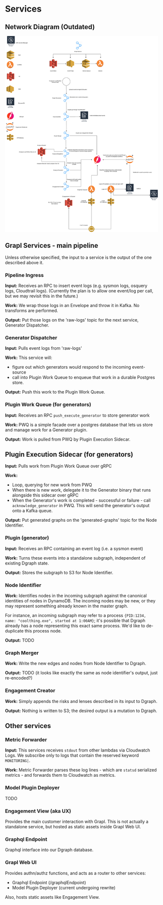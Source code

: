 # Services

## Network Diagram (Outdated)

![Network Diagram](network_diagram.png)

## Grapl Services - main pipeline

Unless otherwise specified, the input to a service is the output of the one
described above it.

### Pipeline Ingress

**Input:** Receives an RPC to insert event logs (e.g. sysmon logs, osquery logs,
Cloudtrail logs). (Currently the plan is to allow one event/log per call, but we
may revisit this in the future.)

**Work:** We wrap those logs in an Envelope and throw it in Kafka. No transforms
are performed.

**Output:** Put those logs on the 'raw-logs' topic for the next service,
Generator Dispatcher.

### Generator Dispatcher

**Input:** Pulls event logs from 'raw-logs'

**Work:** This service will:

- figure out which generators would respond to the incoming event-source
- call into Plugin Work Queue to enqueue that work in a durable Postgres store.

**Output:** Push this work to the Plugin Work Queue.

### Plugin Work Queue (for generators)

**Input:** Receives an RPC `push_execute_generator` to store generator work

**Work:** PWQ is a simple facade over a postgres database that lets us store and
manage work for a Generator plugin.

**Output:** Work is pulled from PWQ by Plugin Execution Sidecar.

## Plugin Execution Sidecar (for generators)

**Input:** Pulls work from Plugin Work Queue over gRPC

**Work:**

- Loop, querying for new work from PWQ
- When there is new work, delegate it to the Generator binary that runs
  alongside this sidecar over gRPC
- When the Generator's work is completed - successful or failure - call
  `acknowledge_generator` in PWQ. This will send the generator's output onto a
  Kafka queue.

**Output:** Put generated graphs on the 'generated-graphs' topic for the Node
Identifier.

### Plugin (generator)

**Input:** Receives an RPC containing an event log (i.e. a sysmon event)

**Work:** Turns these events into a standalone subgraph, independent of existing
Dgraph state.

**Output:** Stores the subgraph to S3 for Node Identifier.

### Node Identifier

**Work:** Identifies nodes in the incoming subgraph against the canonical
identities of nodes in DynamoDB. The incoming nodes may be new, or they may
represent something already known in the master graph.

For instance, an incoming subgraph may refer to a process
`{PID:1234, name: "coolthing.exe", started at 1:00AM}`; it's possible that
Dgraph already has a node representing this exact same process. We'd like to
de-duplicate this process node.

**Output:** TODO

### Graph Merger

**Work:** Write the new edges and nodes from Node Identifier to Dgraph.

**Output:** TODO (it looks like exactly the same as node identifier's output,
just re-encoded?)

### Engagement Creator

**Work:** Simply appends the risks and lenses described in its input to Dgraph.

**Output:** Nothing is written to S3; the desired output is a mutation to
Dgraph.

## Other services

### Metric Forwarder

**Input:** This services receives `stdout` from other lambdas via Cloudwatch
Logs. We subscribe only to logs that contain the reserved keyword `MONITORING|`.

**Work:** Metric Forwarder parses these log lines - which are `statsd`
serialized metrics - and forwards them to Cloudwatch as metrics.

### Model Plugin Deployer

TODO

### Engagement View (aka UX)

Provides the main customer interaction with Grapl. This is not actually a
standalone service, but hosted as static assets inside Grapl Web UI.

### Graphql Endpoint

Graphql interface into our Dgraph database.

### Grapl Web UI

Provides authn/authz functions, and acts as a router to other services:

- Graphql Endpoint (/graphqlEndpoint)
- Model Plugin Deployer (current undergoing rewrite)

Also, hosts static assets like Engagement View.
